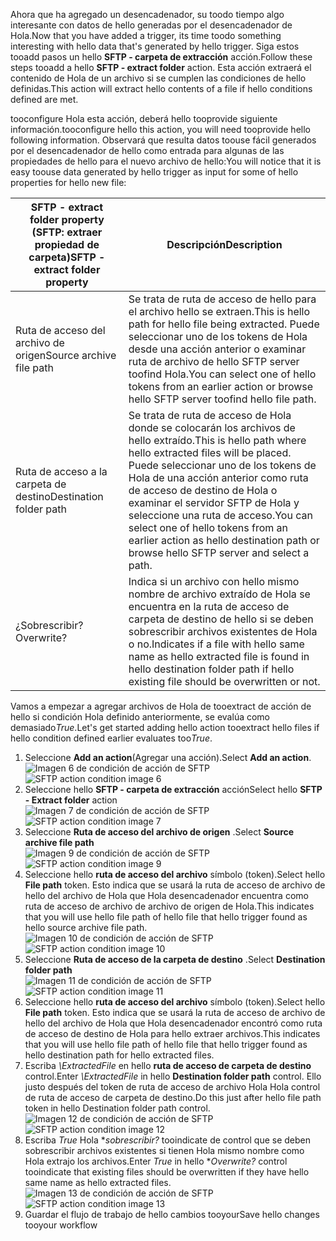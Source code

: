 <span data-ttu-id="0222f-101">Ahora que ha agregado un desencadenador, su toodo tiempo algo interesante con datos de hello generadas por el desencadenador de Hola.</span><span class="sxs-lookup"><span data-stu-id="0222f-101">Now that you have added a trigger, its time toodo something interesting with hello data that's generated by hello trigger.</span></span> <span data-ttu-id="0222f-102">Siga estos tooadd pasos un hello **SFTP - carpeta de extracción** acción.</span><span class="sxs-lookup"><span data-stu-id="0222f-102">Follow these steps tooadd a hello **SFTP - extract folder** action.</span></span> <span data-ttu-id="0222f-103">Esta acción extraerá el contenido de Hola de un archivo si se cumplen las condiciones de hello definidas.</span><span class="sxs-lookup"><span data-stu-id="0222f-103">This action will extract hello contents of a file if hello conditions defined are met.</span></span> 

<span data-ttu-id="0222f-104">tooconfigure Hola esta acción, deberá hello tooprovide siguiente información.</span><span class="sxs-lookup"><span data-stu-id="0222f-104">tooconfigure hello this action, you will need tooprovide hello following information.</span></span> <span data-ttu-id="0222f-105">Observará que resulta datos toouse fácil generados por el desencadenador de hello como entrada para algunas de las propiedades de hello para el nuevo archivo de hello:</span><span class="sxs-lookup"><span data-stu-id="0222f-105">You will notice that it is easy toouse data generated  by hello trigger as input for some of hello properties for hello new file:</span></span>

| <span data-ttu-id="0222f-106">SFTP - extract folder property (SFTP: extraer propiedad de carpeta)</span><span class="sxs-lookup"><span data-stu-id="0222f-106">SFTP - extract folder property</span></span> | <span data-ttu-id="0222f-107">Descripción</span><span class="sxs-lookup"><span data-stu-id="0222f-107">Description</span></span> |
| --- | --- |
| <span data-ttu-id="0222f-108">Ruta de acceso del archivo de origen</span><span class="sxs-lookup"><span data-stu-id="0222f-108">Source archive file path</span></span> |<span data-ttu-id="0222f-109">Se trata de ruta de acceso de hello para el archivo hello se extraen.</span><span class="sxs-lookup"><span data-stu-id="0222f-109">This is hello path for hello file being extracted.</span></span> <span data-ttu-id="0222f-110">Puede seleccionar uno de los tokens de Hola desde una acción anterior o examinar ruta de archivo de hello SFTP server toofind Hola.</span><span class="sxs-lookup"><span data-stu-id="0222f-110">You can select one of hello tokens from an earlier action or browse hello SFTP server toofind hello file path.</span></span> |
| <span data-ttu-id="0222f-111">Ruta de acceso a la carpeta de destino</span><span class="sxs-lookup"><span data-stu-id="0222f-111">Destination folder path</span></span> |<span data-ttu-id="0222f-112">Se trata de ruta de acceso de Hola donde se colocarán los archivos de hello extraído.</span><span class="sxs-lookup"><span data-stu-id="0222f-112">This is hello path where hello extracted files will be placed.</span></span> <span data-ttu-id="0222f-113">Puede seleccionar uno de los tokens de Hola de una acción anterior como ruta de acceso de destino de Hola o examinar el servidor SFTP de Hola y seleccione una ruta de acceso.</span><span class="sxs-lookup"><span data-stu-id="0222f-113">You can select one of hello tokens from an earlier action as hello destination path or browse hello SFTP server and select a path.</span></span> |
| <span data-ttu-id="0222f-114">¿Sobrescribir?</span><span class="sxs-lookup"><span data-stu-id="0222f-114">Overwrite?</span></span> |<span data-ttu-id="0222f-115">Indica si un archivo con hello mismo nombre de archivo extraído de Hola se encuentra en la ruta de acceso de carpeta de destino de hello si se deben sobrescribir archivos existentes de Hola o no.</span><span class="sxs-lookup"><span data-stu-id="0222f-115">Indicates if a file with hello same name as hello extracted file is found in hello destination folder path if hello existing file should be overwritten or not.</span></span> |

<span data-ttu-id="0222f-116">Vamos a empezar a agregar archivos de Hola de tooextract de acción de hello si condición Hola definido anteriormente, se evalúa como demasiado*True*.</span><span class="sxs-lookup"><span data-stu-id="0222f-116">Let's get started adding hello action tooextract hello files if hello condition defined earlier evaluates too*True*.</span></span> 

1. <span data-ttu-id="0222f-117">Seleccione **Add an action**(Agregar una acción).</span><span class="sxs-lookup"><span data-stu-id="0222f-117">Select **Add an action**.</span></span>        
   <span data-ttu-id="0222f-118">![Imagen 6 de condición de acción de SFTP](./media/connectors-create-api-sftp/condition-6.png)</span><span class="sxs-lookup"><span data-stu-id="0222f-118">![SFTP action condition image 6](./media/connectors-create-api-sftp/condition-6.png)</span></span>   
2. <span data-ttu-id="0222f-119">Seleccione hello **SFTP - carpeta de extracción** acción</span><span class="sxs-lookup"><span data-stu-id="0222f-119">Select hello **SFTP - Extract folder** action</span></span>      
   <span data-ttu-id="0222f-120">![Imagen 7 de condición de acción de SFTP](./media/connectors-create-api-sftp/condition-7.png)</span><span class="sxs-lookup"><span data-stu-id="0222f-120">![SFTP action condition image 7](./media/connectors-create-api-sftp/condition-7.png)</span></span>   
3. <span data-ttu-id="0222f-121">Seleccione **Ruta de acceso del archivo de origen**            .</span><span class="sxs-lookup"><span data-stu-id="0222f-121">Select **Source archive file path**            </span></span>  
   <span data-ttu-id="0222f-122">![Imagen 9 de condición de acción de SFTP](./media/connectors-create-api-sftp/condition-9.png)</span><span class="sxs-lookup"><span data-stu-id="0222f-122">![SFTP action condition image 9](./media/connectors-create-api-sftp/condition-9.png)</span></span>   
4. <span data-ttu-id="0222f-123">Seleccione hello **ruta de acceso del archivo** símbolo (token).</span><span class="sxs-lookup"><span data-stu-id="0222f-123">Select hello **File path** token.</span></span> <span data-ttu-id="0222f-124">Esto indica que se usará la ruta de acceso de archivo de hello del archivo de Hola que Hola desencadenador encuentra como ruta de acceso de archivo de archivo de origen de Hola.</span><span class="sxs-lookup"><span data-stu-id="0222f-124">This indicates that you will use hello file path of hello file that hello trigger found as hello source archive file path.</span></span>           
   <span data-ttu-id="0222f-125">![Imagen 10 de condición de acción de SFTP](./media/connectors-create-api-sftp/condition-10.png)</span><span class="sxs-lookup"><span data-stu-id="0222f-125">![SFTP action condition image 10](./media/connectors-create-api-sftp/condition-10.png)</span></span>   
5. <span data-ttu-id="0222f-126">Seleccione **Ruta de acceso de la carpeta de destino**         .</span><span class="sxs-lookup"><span data-stu-id="0222f-126">Select **Destination folder path**         </span></span>  
   <span data-ttu-id="0222f-127">![Imagen 11 de condición de acción de SFTP](./media/connectors-create-api-sftp/condition-11.png)</span><span class="sxs-lookup"><span data-stu-id="0222f-127">![SFTP action condition image 11](./media/connectors-create-api-sftp/condition-11.png)</span></span>   
6. <span data-ttu-id="0222f-128">Seleccione hello **ruta de acceso del archivo** símbolo (token).</span><span class="sxs-lookup"><span data-stu-id="0222f-128">Select hello **File path** token.</span></span> <span data-ttu-id="0222f-129">Esto indica que se usará la ruta de acceso de archivo de hello del archivo de Hola que Hola desencadenador encontró como ruta de acceso de destino de Hola para hello extraer archivos.</span><span class="sxs-lookup"><span data-stu-id="0222f-129">This indicates that you will use hello file path of hello file that hello trigger found as hello destination path for hello extracted files.</span></span>   
7. <span data-ttu-id="0222f-130">Escriba *\ExtractedFile* en hello **ruta de acceso de carpeta de destino** control.</span><span class="sxs-lookup"><span data-stu-id="0222f-130">Enter *\ExtractedFile* in hello **Destination folder path** control.</span></span> <span data-ttu-id="0222f-131">Ello justo después del token de ruta de acceso de archivo Hola Hola control de ruta de acceso de carpeta de destino.</span><span class="sxs-lookup"><span data-stu-id="0222f-131">Do this just after hello file path token in hello Destination folder path control.</span></span>         
   <span data-ttu-id="0222f-132">![Imagen 12 de condición de acción de SFTP](./media/connectors-create-api-sftp/condition-12.png)</span><span class="sxs-lookup"><span data-stu-id="0222f-132">![SFTP action condition image 12](./media/connectors-create-api-sftp/condition-12.png)</span></span>   
8. <span data-ttu-id="0222f-133">Escriba *True* Hola **sobrescribir?* tooindicate de control que se deben sobrescribir archivos existentes si tienen Hola mismo nombre como Hola extrajo los archivos.</span><span class="sxs-lookup"><span data-stu-id="0222f-133">Enter *True* in hello **Overwrite?* control tooindicate that existing files should be overwritten if they have hello same name as hello extracted files.</span></span>      
   <span data-ttu-id="0222f-134">![Imagen 13 de condición de acción de SFTP](./media/connectors-create-api-sftp/condition-13.png)</span><span class="sxs-lookup"><span data-stu-id="0222f-134">![SFTP action condition image 13](./media/connectors-create-api-sftp/condition-13.png)</span></span>   
9. <span data-ttu-id="0222f-135">Guardar el flujo de trabajo de hello cambios tooyour</span><span class="sxs-lookup"><span data-stu-id="0222f-135">Save hello changes tooyour workflow</span></span>  

